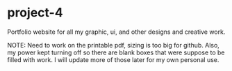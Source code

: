 # project-4


Portfolio website for all my graphic, ui, and other designs and creative work.

NOTE: Need to work on the printable pdf, sizing is too big for github. Also, my
power kept turning off so there are blank boxes that were suppose to be filled with work. I will update more of those later for my own personal use. 